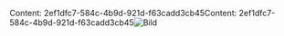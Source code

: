 <span data-ttu-id="328b5-101">Content: 2ef1dfc7-584c-4b9d-921d-f63cadd3cb45</span><span class="sxs-lookup"><span data-stu-id="328b5-101">Content: 2ef1dfc7-584c-4b9d-921d-f63cadd3cb45</span></span>![Bild](2c71bf16-a1f5-4b81-b8f4-71a7b5ca36fb.png)

